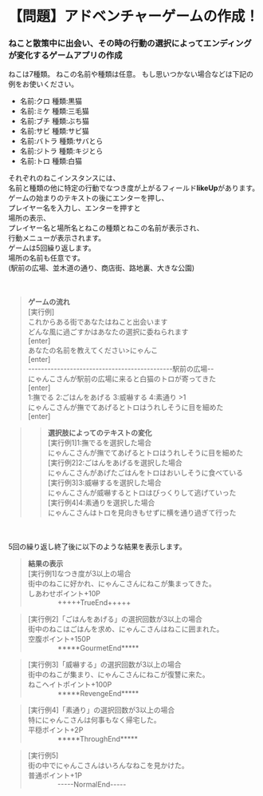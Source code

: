 # 【問題】アドベンチャーゲームの作成！
### ねこと散策中に出会い、その時の行動の選択によってエンディングが変化するゲームアプリの作成

ねこは7種類。
ねこの名前や種類は任意。
もし思いつかない場合などは下記の例をお使いください。

* 名前:クロ 種類:黒猫
* 名前:ミケ 種類:三毛猫
* 名前:ブチ 種類:ぶち猫
* 名前:サビ 種類:サビ猫
* 名前:バトラ 種類:サバとら
* 名前:ジトラ 種類:キジとら
* 名前:トロ 種類:白猫

 
それぞれのねこインスタンスには、   
名前と種類の他に特定の行動でなつき度が上がるフィールド**likeUp**があります。   
ゲームの始まりのテキストの後にエンターを押し、   
プレイヤー名を入力し、エンターを押すと   
場所の表示、  
プレイヤー名と場所名とねこの種類とねこの名前が表示され、  
行動メニューが表示されます。  
ゲームは5回繰り返します。  
場所の名前も任意です。  
(駅前の広場、並木道の通り、商店街、路地裏、大きな公園)  

　

>**ゲームの流れ**  
>[実行例]  
>これからある街であなたはねこと出会います  
>どんな風に過ごすかはあなたの選択に委ねられます  
>[enter]  
>あなたの名前を教えてください>にゃんこ  
>[enter]  
>---------------------------------------------駅前の広場--  
>にゃんこさんが駅前の広場に来ると白猫のトロが寄ってきた  
>[enter]  
>1:撫でる 2:ごはんをあげる 3:威嚇する 4:素通り >1  
>にゃんこさんが撫でてあげるとトロはうれしそうに目を細めた  
>[enter]  

>>**選択肢によってのテキストの変化**  
>>[実行例1]1:撫でるを選択した場合  
>>にゃんこさんが撫でてあげるとトロはうれしそうに目を細めた  
>>[実行例2]2:ごはんをあげるを選択した場合  
>>にゃんこさんがあげたごはんをトロはおいしそうに食べている  
>>[実行例3]3:威嚇するを選択した場合  
>>にゃんこさんが威嚇するとトロはびっくりして逃げていった  
>>[実行例4]4:素通りを選択した場合  
>>にゃんこさんはトロを見向きもせずに横を通り過ぎて行った  

　

5回の繰り返し終了後に以下のような結果を表示します。 
 
>**結果の表示**  
>[実行例1]なつき度が3以上の場合  
>街中のねこに好かれ、にゃんこさんにねこが集まってきた。  
>しあわせポイント+10P  
>&nbsp;&nbsp;&nbsp;&nbsp;&nbsp;&nbsp;&nbsp;&nbsp;&nbsp;&nbsp;&nbsp;&nbsp;&nbsp;&nbsp;&nbsp;+++++TrueEnd+++++  
 
>[実行例2]「ごはんをあげる」の選択回数が3以上の場合  
>街中のねこはごはんを求め、にゃんこさんはねこに囲まれた。  
>空腹ポイント+150P  
>&nbsp;&nbsp;&nbsp;&nbsp;&nbsp;&nbsp;&nbsp;&nbsp;&nbsp;&nbsp;&nbsp;&nbsp;&nbsp;&nbsp;&nbsp;\*\*\*\*\*GourmetEnd\*\*\*\*\*  
 
>[実行例3]「威嚇する」の選択回数が3以上の場合  
>街中のねこが集まり、にゃんこさんにねこが復讐に来た。  
>ねこヘイトポイント+100P  
>&nbsp;&nbsp;&nbsp;&nbsp;&nbsp;&nbsp;&nbsp;&nbsp;&nbsp;&nbsp;&nbsp;&nbsp;&nbsp;&nbsp;&nbsp;\*\*\*\*\*RevengeEnd\*\*\*\*\*  
 
>[実行例4]「素通り」の選択回数が3以上の場合  
>特ににゃんこさんは何事もなく帰宅した。  
>平穏ポイント+2P  
>&nbsp;&nbsp;&nbsp;&nbsp;&nbsp;&nbsp;&nbsp;&nbsp;&nbsp;&nbsp;&nbsp;&nbsp;&nbsp;&nbsp;&nbsp;\*\*\*\*\*ThroughEnd\*\*\*\*\*  
 
>[実行例5]  
>街の中でにゃんこさんはいろんなねこを見かけた。  
>普通ポイント+1P  
>&nbsp;&nbsp;&nbsp;&nbsp;&nbsp;&nbsp;&nbsp;&nbsp;&nbsp;&nbsp;&nbsp;&nbsp;&nbsp;&nbsp;&nbsp;-----NormalEnd-----  
					 

